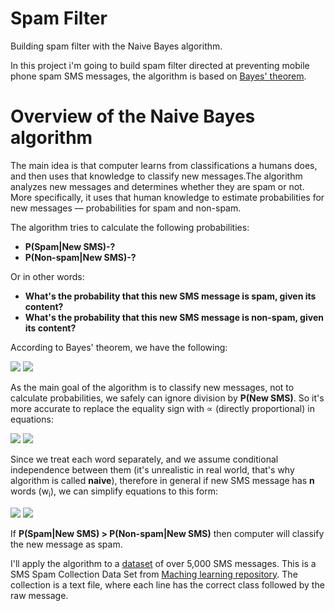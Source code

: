 # Spam Filter
Building spam filter with the Naive Bayes algorithm.

In this project i'm going to build spam filter directed at preventing mobile phone spam SMS messages, the algorithm is based on [Bayes' theorem](https://en.wikipedia.org/wiki/Bayes%27_theorem).

# Overview of the Naive Bayes algorithm
The main idea is that computer learns from classifications a humans does, and then uses that knowledge to classify new messages.The algorithm analyzes new messages and determines whether they are spam or not. More specifically, it uses that human knowledge to estimate probabilities for new messages — probabilities for spam and non-spam.

The algorithm tries to calculate the following probabilities:
- __P(Spam|New SMS)-?__
- __P(Non-spam|New SMS)-?__

Or in other words:
- __What's the probability that this new SMS message is spam, given its content?__
- __What's the probability that this new SMS message is non-spam, given its content?__

According to Bayes' theorem, we have the following:

<img src="https://latex.codecogs.com/svg.latex?%5Cfn_cm%20%5Clarge%20P%28Spam%5Cmid%20New%20SMS%29%20%3D%20%5Cfrac%7BP%28Spam%29%5Ctimes%20P%28New%20SMS%5Cmid%20Spam%29%7D%7BP%28New%20SMS%29%7D">
<img src="https://latex.codecogs.com/svg.latex?%5Cfn_cm%20%5Clarge%20P%28Non-spam%5Cmid%20New%20SMS%29%20%3D%20%5Cfrac%7BP%28Non-spam%29%5Ctimes%20P%28New%20SMS%5Cmid%20Non-spam%29%7D%7BP%28New%20SMS%29%7D">

As the main goal of the algorithm is to classify new messages, not to calculate probabilities, we safely can ignore division by __P(New SMS)__. So it's more accurate to replace the equality sign with ∝ (directly proportional) in equations:

<img src="https://latex.codecogs.com/svg.latex?%5Cfn_cm%20%5Clarge%20P%28Spam%5Cmid%20New%20SMS%29%20%5Cpropto%20P%28Spam%29%5Ctimes%20P%28New%20SMS%5Cmid%20Spam%29">
<img src="https://latex.codecogs.com/svg.latex?%5Cfn_cm%20%5Clarge%20P%28Non-spam%5Cmid%20New%20SMS%29%20%5Cpropto%20P%28Non-spam%29%5Ctimes%20P%28New%20SMS%5Cmid%20Non-spam%29">

Since we treat each word separately, and we assume conditional independence between them (it's unrealistic in real world, that's why algorithm is called __naive__), therefore in general if new SMS message has __n__ words (w<sub>i</sub>), we can simplify equations to this form:

<img src="https://latex.codecogs.com/svg.latex?%5Cfn_cm%20%5Clarge%20P%28Spam%5Cmid%20w_%7B1%7D%2Cw_%7B2%7D%2C...w_%7Bn%7D%29%20%5Cpropto%20P%28Spam%29%5Ctimes%20P%28w_%7B1%7D%5Cmid%20Spam%29%5Ctimes%20P%28w_%7B2%7D%5Cmid%20Spam%29%5Ctimes...%5Ctimes%20P%28w_%7Bn%7D%5Cmid%20Spam%29">
<img src="https://latex.codecogs.com/svg.latex?%5Cfn_cm%20%5Clarge%20P%28Non-spam%5Cmid%20w_%7B1%7D%2Cw_%7B2%7D%2C...w_%7Bn%7D%29%20%5Cpropto%20P%28Non-spam%29%5Ctimes%20P%28w_%7B1%7D%5Cmid%20Non-spam%29%5Ctimes%20P%28w_%7B2%7D%5Cmid%20Non-spam%29%5Ctimes...%5Ctimes%20P%28w_%7Bn%7D%5Cmid%20Non-spam%29">

If __P(Spam|New SMS) > P(Non-spam|New SMS)__ then computer will classify the new message as spam.

I'll apply the algorithm to a [dataset](https://archive.ics.uci.edu/ml/datasets/sms+spam+collection) of over 5,000 SMS messages. This is a SMS Spam Collection Data Set from [Maching learning repository](https://archive.ics.uci.edu/ml/index.php). The collection is a text file, where each line has the correct class followed by the raw message.
